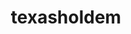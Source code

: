 ---
title: "texasholdem"
description: "A pure python package for Texas Hold 'Em poker"
year: "2023"
sourceURL: "https://github.com/SirRender00/texasholdem"
docsURL: "https://texasholdem.readthedocs.io"
---